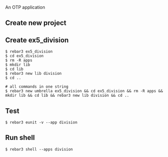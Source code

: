 An OTP application

Create new project
----	
Create ex5_division
----	
	$ rebar3 ex5_division
	$ cd ex5_division
	$ rm -R apps
	$ mkdir lib
	$ cd lib
	$ rebar3 new lib division
	$ cd ..
	
	# all commands in one string
	$ rebar3 new umbrella ex5_division && cd ex5_division && rm -R apps && mkdir lib && cd lib && rebar3 new lib division && cd ..

Test
-----
	$ rebar3 eunit -v --app division
	
Run shell
-----
	$ rebar3 shell --apps division
